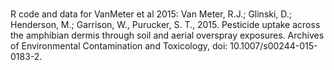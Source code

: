# 
R code and data for VanMeter et al 2015:
Van Meter, R.J.; Glinski, D.; Henderson, M.; Garrison, W., Purucker, S. T., 2015. Pesticide uptake across the amphibian dermis through soil and aerial overspray exposures. Archives of Environmental Contamination and Toxicology, doi: 10.1007/s00244-015-0183-2.

